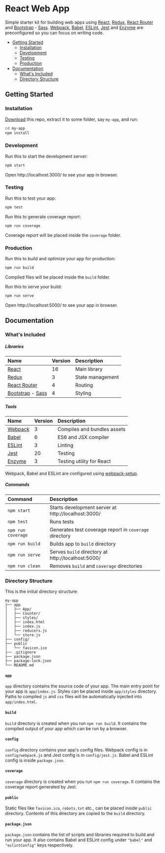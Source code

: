 # React Web App

Simple starter kit for building web apps using [React], [Redux], [React Router] and [Bootstrap] - [Sass]. [Webpack], [Babel], [ESLint], [Jest] and [Enzyme] are preconfigured so you can focus on writing code.


<!-- TOC depthFrom:2 depthTo:3 withLinks:1 updateOnSave:1 orderedList:0 -->

- [Getting Started](#getting-started)
	- [Installation](#installation)
	- [Development](#development)
	- [Testing](#testing)
	- [Production](#production)
- [Documentation](#documentation)
	- [What's Included](#whats-included)
	- [Directory Structure](#directory-structure)

<!-- /TOC -->


## Getting Started

### Installation

[Download] this repo, extract it to some folder, say `my-app`, and run:

```bash
cd my-app
npm install
```

### Development

Run this to start the development server:

```bash
npm start
```

Open http://localhost:3000/ to see your app in browser.

### Testing

Run this to test your app:

```bash
npm test
```

Run this to generate coverage report:

```bash
npm run coverage
```

Coverage report will be placed inside the `coverage` folder.

### Production

Run this to build and optimize your app for production:

```bash
npm run build
```

Compiled files will be placed inside the `build` folder.

Run this to serve your build:

```bash
npm run serve
```

Open http://localhost:5000/ to see your app in browser.


## Documentation

### What's Included

##### Libraries

| Name | Version | Description |
| :--- | :--- | :--- |
| [React] | 16 | Main library |
| [Redux] | 3 | State management |
| [React Router] | 4 | Routing |
| [Bootstrap] - [Sass] | 4 | Styling |

##### Tools

| Name | Version | Description |
| :--- | :--- | :--- |
| [Webpack] | 3 | Compiles and bundles assets |
| [Babel] | 6 | ES6 and JSX compiler |
| [ESLint] | 3 | Linting |
| [Jest] | 20 | Testing |
| [Enzyme] | 3 | Testing utility for React |

Webpack, Babel and ESLint are configured using [webpack-setup].

##### Commands

| Command | Description |
| :--- | :--- |
| `npm start` | Starts development server at http://localhost:3000/ |
| `npm test` | Runs tests |
| `npm run coverage` | Generates test coverage report in `coverage` directory |
| `npm run build` | Builds app to `build` directory |
| `npm run serve` | Serves `build` directory at http://localhost:5000/ |
| `npm run clean` | Removes `build` and `coverage` directories |

### Directory Structure

This is the initial directory structure:

```
my-app
├── app
│   ├── App/
│   ├── Counter/
│   ├── styles/
│   ├── index.html
│   ├── index.js
│   ├── reducers.js
│   └── store.js
├── config/
├── public
│   └── favicon.ico
├── .gitignore
├── package.json
├── package-lock.json
└── README.md
```

#### `app`

`app` directory contains the source code of your app. The main entry point for your app is `app/index.js`. Styles can be placed inside `app/styles` directory. Paths to compiled `js` and `css` files will be automatically injected into `app/index.html`.

#### `build`

`build` directory is created when you run `npm run build`. It contains the compiled output of your app which can be run by a browser.

#### `config`

`config` directory contains your app's config files. Webpack config is in `config/webpack.js` and Jest config is in `config/jest.js`. Babel and ESLint config is inside `package.json`.

#### `coverage`

`coverage` directory is created when you run `npm run coverage`. It contains the coverage report generated by Jest.

#### `public`

 Static files like `favicon.ico`, `robots.txt` etc., can be placed inside `public` directory. Contents of this directory are copied to the `build` directory.

#### `package.json`

`package.json` contains the list of scripts and libraries required to build and run your app. It also contains Babel and ESLint config under `"babel"` and `"eslintConfig"` keys respectively.


[Download]: https://github.com/react-web-app/react-web-app/archive/master.zip
[React]: https://reactjs.org
[Redux]: http://redux.js.org/
[React Router]: https://reacttraining.com/react-router/web
[Bootstrap]: https://getbootstrap.com
[Sass]: http://sass-lang.com/
[Webpack]: https://webpack.js.org/
[Babel]: https://babeljs.io/
[ESLint]: https://eslint.org/
[Jest]: https://facebook.github.io/jest/
[webpack-setup]: https://github.com/marella/webpack-setup
[Enzyme]: http://airbnb.io/enzyme/
